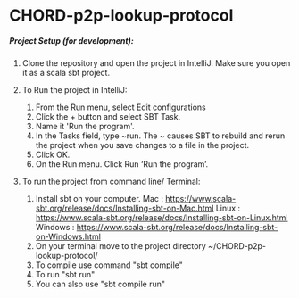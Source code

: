 # CHORD-p2p-lookup-protocol

##### Project Setup (for development):
1. Clone the repository and open the project in IntelliJ. Make sure you open it as a scala sbt project.
2. To Run the project in IntelliJ:

    
    1. From the Run menu, select Edit configurations
    2. Click the + button and select SBT Task.
    3. Name it 'Run the program'.
    4. In the Tasks field, type ~run. The ~ causes SBT to rebuild and rerun the project when you save changes to a file in the project.
    5. Click OK.
    6. On the Run menu. Click Run ‘Run the program’.

3. To run the project from command line/ Terminal:
                    
     
    1. Install sbt on your computer.
    Mac : https://www.scala-sbt.org/release/docs/Installing-sbt-on-Mac.html
    Linux : https://www.scala-sbt.org/release/docs/Installing-sbt-on-Linux.html
    Windows : https://www.scala-sbt.org/release/docs/Installing-sbt-on-Windows.html 
    2. On your terminal move to the project directory ~/CHORD-p2p-lookup-protocol/
    3. To compile use command "sbt compile"
    4. To run "sbt run"
    5. You can also use "sbt compile run"

             